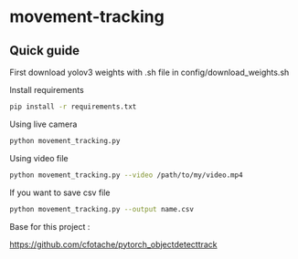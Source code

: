 # movement-tracking


## Quick guide

First download yolov3 weights with .sh file in config/download_weights.sh

Install requirements

```bash
pip install -r requirements.txt
```

Using live camera 

```bash
python movement_tracking.py
```

Using video file

```bash
python movement_tracking.py --video /path/to/my/video.mp4
```

If you want to save csv file

```bash
python movement_tracking.py --output name.csv
```



Base for this project : 

https://github.com/cfotache/pytorch_objectdetecttrack